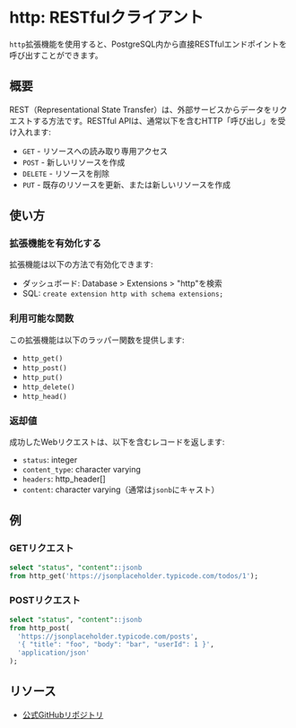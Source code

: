 # http: RESTfulクライアント

`http`拡張機能を使用すると、PostgreSQL内から直接RESTfulエンドポイントを呼び出すことができます。

## 概要

REST（Representational State Transfer）は、外部サービスからデータをリクエストする方法です。RESTful APIは、通常以下を含むHTTP「呼び出し」を受け入れます:

- `GET` - リソースへの読み取り専用アクセス
- `POST` - 新しいリソースを作成
- `DELETE` - リソースを削除
- `PUT` - 既存のリソースを更新、または新しいリソースを作成

## 使い方

### 拡張機能を有効化する

拡張機能は以下の方法で有効化できます:
- ダッシュボード: Database > Extensions > "http"を検索
- SQL: `create extension http with schema extensions;`

### 利用可能な関数

この拡張機能は以下のラッパー関数を提供します:
- `http_get()`
- `http_post()`
- `http_put()`
- `http_delete()`
- `http_head()`

### 返却値

成功したWebリクエストは、以下を含むレコードを返します:
- `status`: integer
- `content_type`: character varying
- `headers`: http_header[]
- `content`: character varying（通常は`jsonb`にキャスト）

## 例

### GETリクエスト

```sql
select "status", "content"::jsonb
from http_get('https://jsonplaceholder.typicode.com/todos/1');
```

### POSTリクエスト

```sql
select "status", "content"::jsonb
from http_post(
  'https://jsonplaceholder.typicode.com/posts',
  '{ "title": "foo", "body": "bar", "userId": 1 }',
  'application/json'
);
```

## リソース

- [公式GitHubリポジトリ](https://github.com/pramsey/pgsql-http)
